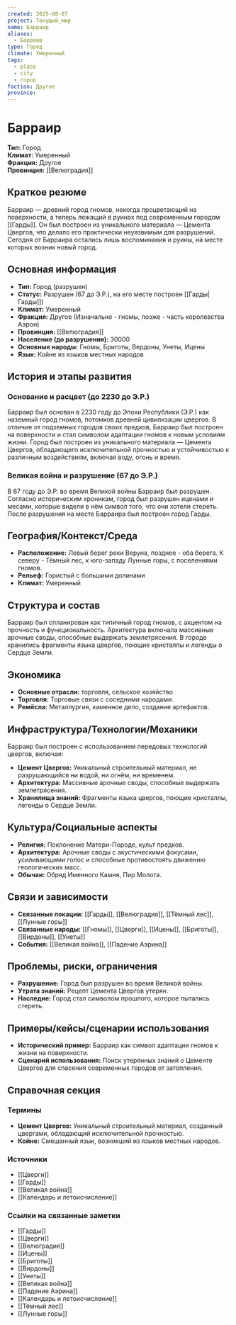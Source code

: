 ```yaml
---
created: 2025-08-07
project: Тонущий_мир
name: Барраир
aliases:
  - Барраир
type: Город
climate: Умеренный
tags:
  - place
  - city
  - город
faction: Другое
province: 
---
```


# Барраир

**Тип:** Город  
**Климат:** Умеренный  
**Фракция:** Другое  
**Провинция:** [[Велюградия]]

## Краткое резюме

Барраир — древний город гномов, некогда процветающий на поверхности, а теперь лежащий в руинах под современным городом [[Гарды]]. Он был построен из уникального материала — Цемента Цвергов, что делало его практически неуязвимым для разрушений. Сегодня от Барраира остались лишь воспоминания и руины, на месте которых возник новый город.

## Основная информация

- **Тип:** Город (разрушен)
- **Статус:** Разрушен (67 до Э.Р.), на его месте построен [[Гарды|Гарды]])
- **Климат:** Умеренный
- **Фракция:** Другое (Изначально - гномы, позже - часть королевства Аэрон)
- **Провинция:** [[Велюградия]]
- **Население (до разрушения):** 30000
- **Основные народы:** Гномы, Бриготы, Вердоны, Унеты, Ицены
- **Язык:** Койне из языков местных народов

## История и этапы развития

### Основание и расцвет (до 2230 до Э.Р.)

Барраир был основан в 2230 году до Эпохи Республики (Э.Р.) как наземный город гномов, потомков древней цивилизации цвергов. В отличие от подземных городов своих предков, Барраир был построен на поверхности и стал символом адаптации гномов к новым условиям жизни. Город был построен из уникального материала — Цемента Цвергов, обладающего исключительной прочностью и устойчивостью к различным воздействиям, включая воду, огонь и время.

### Великая война и разрушение (67 до Э.Р.)

В 67 году до Э.Р. во время Великой войны Барраир был разрушен. Согласно историческим хроникам, город был разрушен иценами и месами, которые видели в нём символ того, что они хотели стереть. После разрушения на месте Барраира был построен город Гарды.

## География/Контекст/Среда

- **Расположение:** Левый берег реки Веруна, позднее - оба берега. К северу - Тёмный лес, к юго-западу Лунные горы, с поселениями гномов.
- **Рельеф:** Гористый с большими долинами
- **Климат:** Умеренный

## Структура и состав

Барраир был спланирован как типичный город гномов, с акцентом на прочность и функциональность. Архитектура включала массивные арочные своды, способные выдержать землетрясения. В городе хранились фрагменты языка цвергов, поющие кристаллы и легенды о Сердце Земли.

## Экономика

- **Основные отрасли:** торговля, сельское хозяйство
- **Торговля:** Торговые связи с соседними народами.
- **Ремёсла:** Металлургия, каменное дело, создание артефактов.

## Инфраструктура/Технологии/Механики

Барраир был построен с использованием передовых технологий цвергов, включая:

- **Цемент Цвергов:** Уникальный строительный материал, не разрушающийся ни водой, ни огнём, ни временем.
- **Архитектура:** Массивные арочные своды, способные выдержать землетрясения.
- **Хранилища знаний:** Фрагменты языка цвергов, поющие кристаллы, легенды о Сердце Земли.

## Культура/Социальные аспекты

- **Религия:** Поклонение Матери-Породе, культ предков.
- **Архитектура:** Арочные своды с акустическими фокусами, усиливающими голос и способные противостоять движению геологических масс.
- **Обычаи:** Обряд Именного Камня, Пир Молота.

## Связи и зависимости

- **Связанные локации:** [[Гарды]], [[Велюградия]], [[Тёмный лес]], [[Лунные горы]]
- **Связанные народы:** [[Гномы]], [[Цверги]], [[Ицены]], [[Бриготы]], [[Вирдоны]], [[Унеты]]
- **События:** [[Великая война]], [[Падение Аэрина]]

## Проблемы, риски, ограничения

- **Разрушение:** Город был разрушен во время Великой войны.
- **Утрата знаний:** Рецепт Цемента Цвергов утерян.
- **Наследие:** Город стал символом прошлого, которое пытались стереть.

## Примеры/кейсы/сценарии использования

- **Исторический пример:** Барраир как символ адаптации гномов к жизни на поверхности.
- **Сценарий использования:** Поиск утерянных знаний о Цементе Цвергов для спасения современных городов от затопления.

## Справочная секция

### Термины

- **Цемент Цвергов:** Уникальный строительный материал, созданный цвергами, обладающий исключительной прочностью.
- **Койне:** Смешанный язык, возникший из языков местных народов.

### Источники

- [[Цверги]]
- [[Гарды]]
- [[Великая война]]
- [[Календарь и летоисчисление]]

### Ссылки на связанные заметки

- [[Гарды]]
- [[Цверги]]
- [[Велюградия]]
- [[Ицены]]
- [[Бриготы]]
- [[Вирдоны]]
- [[Унеты]]
- [[Великая война]]
- [[Падение Аэрина]]
- [[Календарь и летоисчисление]]
- [[Тёмный лес]]
- [[Лунные горы]]
